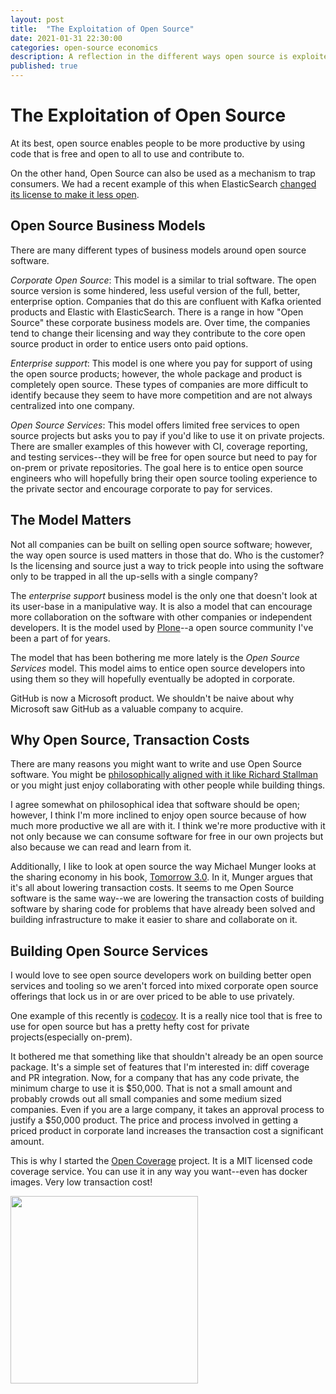 ```yaml
---
layout: post
title:  "The Exploitation of Open Source"
date: 2021-01-31 22:30:00
categories: open-source economics
description: A reflection in the different ways open source is exploited with open source services
published: true
---
```


# The Exploitation of Open Source

At its best, open source enables people to be more productive by using code that is
free and open to all to use and contribute to.

On the other hand, Open Source can also be used as a mechanism to trap consumers. We
had a recent example of this when ElasticSearch
[changed its license to make it less open](https://anonymoushash.vmbrasseur.com/2021/01/14/elasticsearch-and-kibana-are-now-business-risks).


## Open Source Business Models

There are many different types of business models around open source software.

*Corporate Open Source*: This model is a similar to trial software. The open source version is some hindered,
less useful version of the full, better, enterprise option. Companies that do this are confluent
with Kafka oriented products and Elastic with ElasticSearch. There is a range in how "Open Source" these
corporate business models are. Over time, the companies tend to change their licensing and way they 
contribute to the core open source product in order to entice users onto paid options.

*Enterprise support*: This model is one where you pay for support of using the open
source products; however, the whole package and product is completely open source. These types
of companies are more difficult to identify because they seem to have more competition and
are not always centralized into one company.

*Open Source Services*: This model offers limited free services to open source projects but asks you to
pay if you'd like to use it on private projects. There are smaller examples of this however with
CI, coverage reporting, and testing services--they will be free for open source but need to pay for
on-prem or private repositories. The goal here is to entice open source engineers who will hopefully
bring their open source tooling experience to the private sector and encourage corporate to pay
for services.


## The Model Matters

Not all companies can be built on selling open source software; however, the way open source is
used matters in those that do. Who is the customer? Is the licensing and source just a way to trick people
into using the software only to be trapped in all the up-sells with a single company?

The *enterprise support* business model is the only one that doesn't look at its user-base
in a manipulative way. It is also a model that can encourage more collaboration on the
software with other companies or independent developers. It is the model used by [Plone](https://plone.org)--a
open source community I've been a part of for years.

The model that has been bothering me more lately is the *Open Source Services* model. This model
aims to entice open source developers into using them so they will hopefully eventually be
adopted in corporate.

GitHub is now a Microsoft product. We shouldn't be naive about why Microsoft saw GitHub as
a valuable company to acquire.


## Why Open Source, Transaction Costs

There are many reasons you might want to write and use Open Source software. You might
be [philosophically aligned with it like Richard Stallman](https://www.gnu.org/philosophy/philosophy.en.html)
or you might just enjoy collaborating with other people while building things.

I agree somewhat on philosophical idea that software should be open; however, I think I'm more inclined
to enjoy open source because of how much more productive we all are with it. I think we're more productive
with it not only because we can consume software for free in our own projects but also because
we can read and learn from it.

Additionally, I like to look at open source the way Michael Munger looks at the sharing economy in his book, [Tomorrow 3.0](https://smile.amazon.com/Tomorrow-3-0-Transaction-Cambridge-Economics/dp/1108447341?sa-no-redirect=1). In it, Munger argues that it's all about lowering transaction costs. It seems to me Open Source software
is the same way--we are lowering the transaction costs of building software by sharing code
for problems that have already been solved and building infrastructure to make it easier to share
and collaborate on it.


## Building Open Source Services

I would love to see open source developers work on building better open services and tooling
so we aren't forced into mixed corporate open source offerings that lock us in or are over
priced to be able to use privately.

One example of this recently is [codecov](https://about.codecov.io/). It is a really nice
tool that is free to use for open source but has a pretty hefty cost for private projects(especially on-prem).

It bothered me that something like that shouldn't already be an open source package. It's a simple
set of features that I'm interested in: diff coverage and PR integration.
Now, for a company that has any code private, the minimum charge to use it is $50,000.
That is not a small amount and probably crowds out all small companies and some medium sized companies.
Even if you are a large company, it takes an approval process to justify a $50,000 product. The price
and process involved in getting a priced product in corporate land increases the transaction cost a significant amount.

This is why I started the [Open Coverage](https://open-coverage.org/) project. It is a MIT licensed code coverage
service. You can use it in any way you want--even has docker images. Very low transaction cost!

[<img src="https://open-coverage.org/logo/logo2-crp.png" width="300px">](https://open-coverage.org)